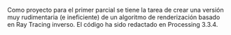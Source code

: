 Como proyecto para el primer parcial se tiene la tarea de crear una versión muy rudimentaria (e ineficiente) de un 
algoritmo de renderización basado en Ray Tracing inverso. El código ha sido redactado en Processing 3.3.4. 
